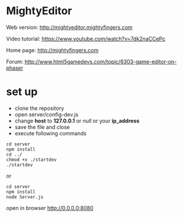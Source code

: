 MightyEditor
============
Web version: http://mightyeditor.mightyfingers.com 

Video tutorial: https://www.youtube.com/watch?v=7dk2naCCePc

Home page: http://mightyfingers.com 

Forum: http://www.html5gamedevs.com/topic/6303-game-editor-on-phaser 

set up
============

* clone the repository
* open server/config-dev.js
* change **host** to **127.0.0.1** or *null* or your **ip_address**
* save the file and close
* execute following commands

```no-highlight
cd server
npm install
cd ../
chmod +x ./startdev
./startdev
```
or
```no-highlight
cd server
npm install
node Server.js
```

open in browser http://0.0.0.0:8080
